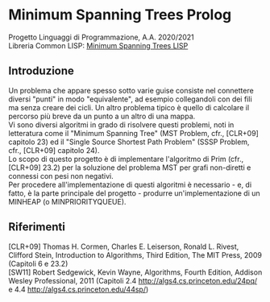 # Minimum Spanning Trees Prolog

Progetto Linguaggi di Programmazione, A.A. 2020/2021  
Libreria Common LISP: [Minimum Spanning Trees LISP](https://github.com/Deivmercer/Minimum-Spanning-Trees-LISP)

## Introduzione

Un problema che appare spesso sotto varie guise consiste nel connettere diversi "punti" in modo "equivalente", ad esempio collegandoli con dei fili ma senza creare dei cicli. Un altro problema tipico è quello di calcolare il percorso più breve da un punto a un altro di una mappa.  
Vi sono diversi algoritmi in grado di risolvere questi problemi, noti in letteratura come il "Minimum Spanning Tree" (MST Problem, cfr., [CLR+09] capitolo 23) ed il "Single Source Shortest Path Problem" (SSSP Problem, cfr., [CLR+09] capitolo 24).  
Lo scopo di questo progetto è di implementare l'algoritmo di Prim (cfr., [CLR+09] 23.2) per la soluzione del problema MST per grafi non-diretti e connessi con pesi non negativi.  
Per procedere all'implementazione di questi algoritmi è necessario - e, di fatto, è la parte principale del progetto - produrre un'implementazione di un MINHEAP (o MINPRIORITYQUEUE).  

## Riferimenti

[CLR+09] Thomas H. Cormen, Charles E. Leiserson, Ronald L. Rivest, Clifford Stein, Introduction to Algorithms, Third Edition, The MIT Press, 2009 (Capitoli 6 e 23.2)  
[SW11] Robert Sedgewick, Kevin Wayne, Algorithms, Fourth Edition, Addison Wesley Professional, 2011 (Capitoli 2.4 <http://algs4.cs.princeton.edu/24pq/> e 4.4 <http://algs4.cs.princeton.edu/44sp/>)
